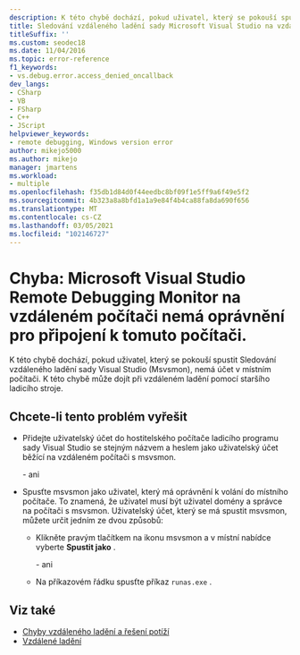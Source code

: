```yaml
---
description: K této chybě dochází, pokud uživatel, který se pokouší spustit Sledování vzdáleného ladění sady Visual Studio (Msvsmon), nemá účet v místním počítači.
title: Sledování vzdáleného ladění sady Microsoft Visual Studio na vzdáleném počítači nemá oprávnění pro připojení k tomuto počítači.
titleSuffix: ''
ms.custom: seodec18
ms.date: 11/04/2016
ms.topic: error-reference
f1_keywords:
- vs.debug.error.access_denied_oncallback
dev_langs:
- CSharp
- VB
- FSharp
- C++
- JScript
helpviewer_keywords:
- remote debugging, Windows version error
author: mikejo5000
ms.author: mikejo
manager: jmartens
ms.workload:
- multiple
ms.openlocfilehash: f35db1d84d0f44eedbc8bf09f1e5ff9a6f49e5f2
ms.sourcegitcommit: 4b323a8a8bfd1a1a9e84f4b4ca88fa8da690f656
ms.translationtype: MT
ms.contentlocale: cs-CZ
ms.lasthandoff: 03/05/2021
ms.locfileid: "102146727"
---
```

# <a name="error-the-microsoft-visual-studio-remote-debugging-monitor-on-the-remote-computer-does-not-have-permission-to-connect-to-this-computer"></a>Chyba: Microsoft Visual Studio Remote Debugging Monitor na vzdáleném počítači nemá oprávnění pro připojení k tomuto počítači.

K této chybě dochází, pokud uživatel, který se pokouší spustit Sledování vzdáleného ladění sady Visual Studio (Msvsmon), nemá účet v místním počítači. K této chybě může dojít při vzdáleném ladění pomocí staršího ladicího stroje.

## <a name="to-fix-this-problem"></a>Chcete-li tento problém vyřešit

- Přidejte uživatelský účet do hostitelského počítače ladicího programu sady Visual Studio se stejným názvem a heslem jako uživatelský účet běžící na vzdáleném počítači s msvsmon.

   \- ani

- Spusťte msvsmon jako uživatel, který má oprávnění k volání do místního počítače. To znamená, že uživatel musí být uživatel domény a správce na počítači s msvsmon. Uživatelský účet, který se má spustit msvsmon, můžete určit jedním ze dvou způsobů:

  - Klikněte pravým tlačítkem na ikonu msvsmon a v místní nabídce vyberte **Spustit jako** .

    \- ani

  - Na příkazovém řádku spusťte příkaz `runas.exe` .

## <a name="see-also"></a>Viz také

- [Chyby vzdáleného ladění a řešení potíží](../debugger/remote-debugging-errors-and-troubleshooting.md)
- [Vzdálené ladění](../debugger/remote-debugging.md)
